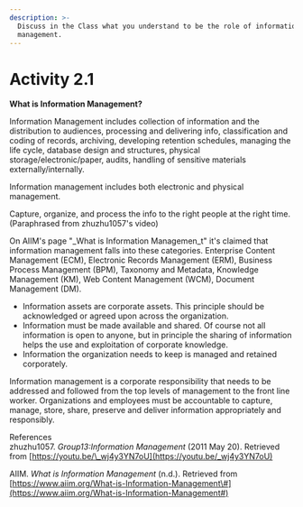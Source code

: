```yaml
---
description: >-
  Discuss in the Class what you understand to be the role of information
  management.
---
```


# Activity 2.1

**What is Information Management?**

Information Management includes collection of information and the distribution to audiences, processing and delivering info, classification and coding of records, archiving, developing retention schedules, managing the life cycle, database design and structures, physical storage/electronic/paper, audits, handling of sensitive materials externally/internally.

Information management includes both electronic and physical management. 

Capture, organize, and process the info to the right people at the right time.  
\(Paraphrased from zhuzhu1057's video\)

On AIIM's page "_What is Information Managemen_t" it's claimed that information management falls into these categories. Enterprise Content Management \(ECM\), Electronic Records Management \(ERM\), Business Process Management \(BPM\), Taxonomy and Metadata, Knowledge Management \(KM\), Web Content Management \(WCM\), Document Management \(DM\).

* Information assets are corporate assets. This principle should be acknowledged or agreed upon across the organization.
* Information must be made available and shared. Of course not all information is open to anyone, but in principle the sharing of information helps the use and exploitation of corporate knowledge.
* Information the organization needs to keep is managed and retained corporately.

Information management is a corporate responsibility that needs to be addressed and followed from the top levels of management to the front line worker. Organizations and employees must be accountable to capture, manage, store, share, preserve and deliver information appropriately and responsibly.



















References  
zhuzhu1057. _Group13:Information Management_ \(2011 May 20\). Retrieved from [https://youtu.be/\_wj4y3YN7oU](https://youtu.be/_wj4y3YN7oU)

AIIM. _What is Information Management_ \(n.d.\). Retrieved from [https://www.aiim.org/What-is-Information-Management\#](https://www.aiim.org/What-is-Information-Management#)

